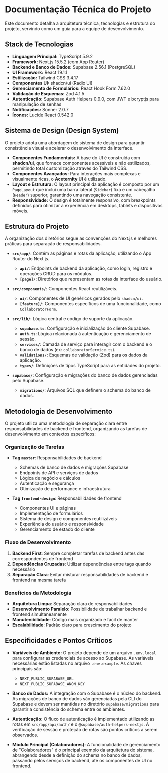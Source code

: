 # Documentação Técnica do Projeto

Este documento detalha a arquitetura técnica, tecnologias e estrutura do projeto, servindo como um guia para a equipe de desenvolvimento.

## Stack de Tecnologias

- **Linguagem Principal:** TypeScript 5.9.2
- **Framework:** Next.js 15.5.2 (com App Router)
- **Backend e Banco de Dados:** Supabase 2.56.1 (PostgreSQL)
- **UI Framework:** React 19.1.1
- **Estilização:** Tailwind CSS 3.4.17
- **Componentes UI:** shadcn/ui (Radix UI)
- **Gerenciamento de Formulários:** React Hook Form 7.62.0
- **Validação de Esquemas:** Zod 4.1.5
- **Autenticação:** Supabase Auth Helpers 0.9.0, com JWT e bcryptjs para manipulação de senhas
- **Notificações:** Sonner 2.0.7
- **Ícones:** Lucide React 0.542.0

## Sistema de Design (Design System)

O projeto adota uma abordagem de sistema de design para garantir consistência visual e acelerar o desenvolvimento da interface.

- **Componentes Fundamentais:** A base do UI é construída com **shadcn/ui**, que fornece componentes acessíveis e não estilizados, permitindo total customização através do Tailwind CSS.
- **Componentes Avançados:** Para interações mais complexas e visualmente ricas, o **Aceternity UI** é utilizado.
- **Layout e Estrutura:** O layout principal da aplicação é composto por um `PageLayout` que inclui uma barra lateral (`Sidebar`) fixa e um cabeçalho (`Header`) superior, garantindo uma navegação consistente.
- **Responsividade:** O design é totalmente responsivo, com breakpoints definidos para otimizar a experiência em desktops, tablets e dispositivos móveis.

## Estrutura do Projeto

A organização dos diretórios segue as convenções do Next.js e melhores práticas para separação de responsabilidades.

- **`src/app/`**: Contém as páginas e rotas da aplicação, utilizando o App Router do Next.js.
  - **`api/`**: Endpoints de backend da aplicação, como login, registro e operações CRUD para os módulos.
  - **`[page]/`**: Diretórios que representam as rotas da interface do usuário.

- **`src/components/`**: Componentes React reutilizáveis.
  - **`ui/`**: Componentes de UI genéricos gerados pelo `shadcn/ui`.
  - **`[feature]/`**: Componentes específicos de uma funcionalidade, como `CollaboratorForm`.

- **`src/lib/`**: Lógica central e código de suporte da aplicação.
  - **`supabase.ts`**: Configuração e inicialização do cliente Supabase.
  - **`auth.ts`**: Lógica relacionada à autenticação e gerenciamento de sessão.
  - **`services/`**: Camada de serviço para interagir com o backend e o banco de dados (ex: `collaboratorService.ts`).
  - **`validations/`**: Esquemas de validação (Zod) para os dados da aplicação.
  - **`types/`**: Definições de tipos TypeScript para as entidades do projeto.

- **`supabase/`**: Configuração e migrações do banco de dados gerenciadas pelo Supabase.
  - **`migrations/`**: Arquivos SQL que definem o schema do banco de dados.

## Metodologia de Desenvolvimento

O projeto utiliza uma metodologia de separação clara entre responsabilidades de backend e frontend, organizando as tarefas de desenvolvimento em contextos específicos:

### Organização de Tarefas

- **Tag `master`**: Responsabilidades de backend
  - Schemas de banco de dados e migrações Supabase
  - Endpoints de API e serviços de dados
  - Lógica de negócio e cálculos
  - Autenticação e segurança
  - Otimização de performance e infraestrutura

- **Tag `frontend-design`**: Responsabilidades de frontend
  - Componentes UI e páginas
  - Implementação de formulários
  - Sistema de design e componentes reutilizáveis
  - Experiência do usuário e responsividade
  - Gerenciamento de estado do cliente

### Fluxo de Desenvolvimento

1. **Backend First**: Sempre completar tarefas de backend antes das correspondentes de frontend
2. **Dependências Cruzadas**: Utilizar dependências entre tags quando necessário
3. **Separação Clara**: Evitar misturar responsabilidades de backend e frontend na mesma tarefa

### Benefícios da Metodologia

- **Arquitetura Limpa**: Separação clara de responsabilidades
- **Desenvolvimento Paralelo**: Possibilidade de trabalhar backend e frontend simultaneamente
- **Manutenibilidade**: Código mais organizado e fácil de manter
- **Escalabilidade**: Padrão claro para crescimento do projeto

## Especificidades e Pontos Críticos

- **Variáveis de Ambiente:** O projeto depende de um arquivo `.env.local` para configurar as credenciais de acesso ao Supabase. As variáveis necessárias estão listadas no arquivo `.env.example`. As chaves principais são:
  - `NEXT_PUBLIC_SUPABASE_URL`
  - `NEXT_PUBLIC_SUPABASE_ANON_KEY`

- **Banco de Dados:** A integração com o Supabase é o núcleo do backend. As migrações de banco de dados são gerenciadas pela CLI do Supabase e devem ser mantidas no diretório `supabase/migrations` para garantir a consistência do schema entre os ambientes.

- **Autenticação:** O fluxo de autenticação é implementado utilizando as rotas em `src/app/api/auth/` e o `@supabase/auth-helpers-nextjs`. A verificação de sessão e proteção de rotas são pontos críticos a serem observados.

- **Módulo Principal (Colaboradores):** A funcionalidade de gerenciamento de "Colaboradores" é o principal exemplo da arquitetura do sistema, abrangendo desde a definição do schema no banco de dados, passando pelos serviços de backend, até os componentes de UI no frontend.
